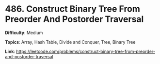 # 486. Construct Binary Tree From Preorder And Postorder Traversal

**Difficulty**: Medium

**Topics**: Array, Hash Table, Divide and Conquer, Tree, Binary Tree

**Link**: https://leetcode.com/problems/construct-binary-tree-from-preorder-and-postorder-traversal
